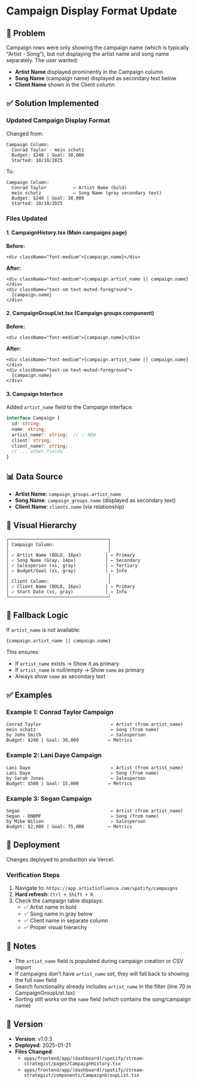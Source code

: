 # Campaign Display Format Update

## 🎯 **Problem**
Campaign rows were only showing the campaign name (which is typically "Artist - Song"), but not displaying the artist name and song name separately. The user wanted:
- **Artist Name** displayed prominently in the Campaign column
- **Song Name** (campaign name) displayed as secondary text below
- **Client Name** shown in the Client column

## ✅ **Solution Implemented**

### **Updated Campaign Display Format**

Changed from:
```
Campaign Column:
  Conrad Taylor - mein schatz
  Budget: $240 | Goal: 30,000
  Started: 10/10/2025
```

To:
```
Campaign Column:
  Conrad Taylor          ← Artist Name (bold)
  mein schatz            ← Song Name (gray secondary text)
  Budget: $240 | Goal: 30,000
  Started: 10/10/2025
```

### **Files Updated**

#### 1. **CampaignHistory.tsx** (Main campaigns page)

**Before:**
```tsx
<div className="font-medium">{campaign.name}</div>
```

**After:**
```tsx
<div className="font-medium">{campaign.artist_name || campaign.name}</div>
<div className="text-sm text-muted-foreground">
  {campaign.name}
</div>
```

#### 2. **CampaignGroupList.tsx** (Campaign groups component)

**Before:**
```tsx
<div className="font-medium">{campaign.name}</div>
```

**After:**
```tsx
<div className="font-medium">{campaign.artist_name || campaign.name}</div>
<div className="text-sm text-muted-foreground">
  {campaign.name}
</div>
```

#### 3. **Campaign Interface**

Added `artist_name` field to the Campaign interface:

```typescript
interface Campaign {
  id: string;
  name: string;
  artist_name?: string;  // ✅ NEW
  client: string;
  client_name?: string;
  // ... other fields
}
```

## 📊 **Data Source**

- **Artist Name**: `campaign_groups.artist_name`
- **Song Name**: `campaign_groups.name` (displayed as secondary text)
- **Client Name**: `clients.name` (via relationship)

## 🎨 **Visual Hierarchy**

```
┌─────────────────────────────────────┐
│ Campaign Column:                    │
│                                     │
│ ✓ Artist Name (BOLD, 16px)         │ ← Primary
│ ✓ Song Name (Gray, 14px)           │ ← Secondary
│ ✓ Salesperson (xs, gray)           │ ← Tertiary
│ ✓ Budget/Goal (xs, gray)           │ ← Info
│                                     │
│ Client Column:                      │
│ ✓ Client Name (BOLD, 16px)         │ ← Primary
│ ✓ Start Date (xs, gray)            │ ← Info
└─────────────────────────────────────┘
```

## 🔄 **Fallback Logic**

If `artist_name` is not available:
```tsx
{campaign.artist_name || campaign.name}
```

This ensures:
- If `artist_name` exists → Show it as primary
- If `artist_name` is null/empty → Show `name` as primary
- Always show `name` as secondary text

## ✅ **Examples**

### Example 1: Conrad Taylor Campaign
```
Conrad Taylor                          ← Artist (from artist_name)
mein schatz                            ← Song (from name)
by John Smith                          ← Salesperson
Budget: $240 | Goal: 30,000           ← Metrics
```

### Example 2: Lani Daye Campaign
```
Lani Daye                              ← Artist (from artist_name)
Lani Daye                              ← Song (from name)
by Sarah Jones                         ← Salesperson
Budget: $500 | Goal: 15,000           ← Metrics
```

### Example 3: Segan Campaign
```
Segan                                  ← Artist (from artist_name)
Segan - DNBMF                          ← Song (from name)
by Mike Wilson                         ← Salesperson
Budget: $2,000 | Goal: 75,000         ← Metrics
```

## 🚀 **Deployment**

Changes deployed to production via Vercel.

### **Verification Steps**

1. Navigate to: `https://app.artistinfluence.com/spotify/campaigns`
2. **Hard refresh**: `Ctrl + Shift + R`
3. Check the campaign table displays:
   - ✅ Artist name in bold
   - ✅ Song name in gray below
   - ✅ Client name in separate column
   - ✅ Proper visual hierarchy

## 📝 **Notes**

- The `artist_name` field is populated during campaign creation or CSV import
- If campaigns don't have `artist_name` set, they will fall back to showing the full `name` field
- Search functionality already includes `artist_name` in the filter (line 70 in CampaignGroupList.tsx)
- Sorting still works on the `name` field (which contains the song/campaign name)

## 🔄 **Version**

- **Version**: v1.0.3
- **Deployed**: 2025-01-21
- **Files Changed**:
  - `apps/frontend/app/(dashboard)/spotify/stream-strategist/pages/CampaignHistory.tsx`
  - `apps/frontend/app/(dashboard)/spotify/stream-strategist/components/CampaignGroupList.tsx`

